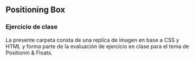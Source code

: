 ## Positioning Box

### Ejercicio de clase

La presente carpeta consta de una replica de imagen en base a CSS y HTML y forma parte de la evaluación de ejercicio en clase para el tema de Positionin & Floats.


